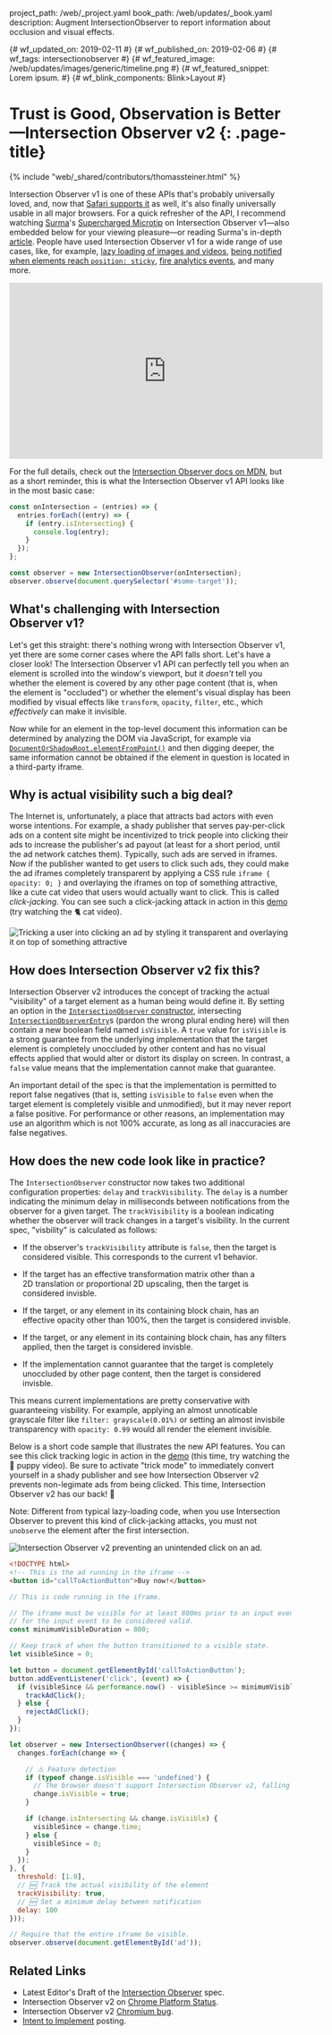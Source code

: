 project_path: /web/_project.yaml
book_path: /web/updates/_book.yaml
description: Augment IntersectionObserver to report information about occlusion and visual effects.

{# wf_updated_on: 2019-02-11 #}
{# wf_published_on: 2019-02-06 #}
{# wf_tags: intersectionobserver #}
{# wf_featured_image: /web/updates/images/generic/timeline.png #}
{# wf_featured_snippet: Lorem ipsum. #}
{# wf_blink_components: Blink>Layout #}

# Trust is Good, Observation is Better—Intersection Observer&nbsp;v2 {: .page-title}

{% include "web/_shared/contributors/thomassteiner.html" %}

<div class="clearfix"></div>

Intersection Observer&nbsp;v1 is one of these APIs that's probably universally loved, and, now that
[Safari supports it](https://webkit.org/blog/8582/intersectionobserver-in-webkit/) as well,
it's also finally universally usable in all major browsers. For a quick refresher of the API,
I recommend watching [Surma](../../../resources/contributors/surma)'s
[Supercharged Microtip](https://www.youtube.com/embed/kW_atFXMG98) on Intersection
Observer&nbsp;v1—also embedded below for your viewing pleasure—or reading Surma's in-depth
[article](../../2016/04/intersectionobserver).
People have used Intersection Observer&nbsp;v1 for a wide range of use cases, like, for example,
[lazy loading of images and videos](../../../fundamentals/performance/lazy-loading-guidance/images-and-video/),
[being notified when elements reach `position: sticky`](../../2017/09/sticky-headers),
[fire analytics events](https://github.com/ampproject/amphtml/blob/master/extensions/amp-analytics/0.1/visibility-manager.js),
and many more.

<iframe width="560" height="315" src="https://www.youtube.com/embed/kW_atFXMG98" frameborder="0"
    allow="accelerometer; autoplay; encrypted-media; gyroscope; picture-in-picture" allowfullscreen>
</iframe>

For the full details, check out the
[Intersection Observer docs on MDN](https://developer.mozilla.org/en-US/docs/Web/API/Intersection_Observer_API),
but as a short reminder, this is what the Intersection Observer&nbsp;v1 API looks like in the most
basic case:

```javascript
const onIntersection = (entries) => {
  entries.forEach((entry) => {
    if (entry.isIntersecting) {
      console.log(entry);
    }
  });
};

const observer = new IntersectionObserver(onIntersection);
observer.observe(document.querySelector('#some-target'));
```

## What's challenging with Intersection Observer&nbsp;v1?

Let's get this straight: there's nothing wrong with Intersection Observer&nbsp;v1, yet there are
some corner cases where the API falls short. Let's have a closer look!
The Intersection Observer&nbsp;v1 API can perfectly tell you when an element is scrolled into the
window's viewport, but it *doesn't* tell you whether the element is covered
by any other page content (that is, when the element is "occluded") or whether
the element's visual display has been modified by visual effects like `transform`, `opacity`,
`filter`, etc., which *effectively* can make it invisible.

Now while for an element in the top-level document this information can be determined by analyzing
the DOM via JavaScript, for example via
[`DocumentOrShadowRoot.elementFromPoint()`](https://developer.mozilla.org/en-US/docs/Web/API/DocumentOrShadowRoot/elementFromPoint)
and then digging deeper, the same information cannot be obtained if the element in question is
located in a third-party iframe.

## Why is actual visibility such a big deal?

The Internet is, unfortunately, a place that attracts bad actors with even worse intentions.
For example, a shady publisher that serves pay-per-click ads on a content site might be incentivized
to trick people into clicking their ads to increase the publisher's ad payout (at least
for a short period, until the ad network catches them).
Typically, such ads are served in iframes.
Now if the publisher wanted to get users to click such ads, they could make the ad iframes
completely transparent by applying a CSS rule `iframe { opacity: 0; }` and overlaying the iframes
on top of something attractive, like a cute cat video that users would actually want to click.
This is called *click-jacking*.
You can see such a click-jacking attack in action in this [demo](https://trick-ad-click.glitch.me/)
(try watching the 🐈 cat video).

<img src="../../images/2019/02/trick-ad-click.png" alt="Tricking a user into clicking an ad by
    styling it transparent and overlaying it on top of something attractive"
    intrinsicsize="1908x1270">

## How does Intersection Observer&nbsp;v2 fix this?

Intersection Observer&nbsp;v2 introduces the concept of tracking the actual "visibility" of a target
element as a human being would define it.
By setting an option in the
[`IntersectionObserver` constructor](https://developer.mozilla.org/en-US/docs/Web/API/IntersectionObserver/IntersectionObserver),
intersecting
[`IntersectionObserverEntry`](https://developer.mozilla.org/en-US/docs/Web/API/IntersectionObserverEntry)s
(pardon the wrong plural ending here) will then contain a new boolean field named `isVisible`.
A `true` value for `isVisible` is a strong guarantee from the underlying implementation
that the target element is completely unoccluded by other content
and has no visual effects applied that would alter or distort its display on screen.
In contrast, a `false` value means that the implementation cannot make that guarantee.

An important detail of the spec is that the implementation is permitted to report false negatives
(that is, setting `isVisible` to `false` even when the target element is completely visible and
unmodified), but it may never report a false positive.
For performance or other reasons, an implementation may use an algorithm which is not 100% accurate,
as long as all inaccuracies are false negatives.

## How does the new code look like in practice?

The `IntersectionObserver` constructor now takes two additional configuration properties: `delay`
and `trackVisibility`.
The `delay` is a number indicating the minimum delay in milliseconds between notifications from
the observer for a given target.
The `trackVisibility` is a boolean indicating whether the observer will track changes in a target's
visibility.
In the current spec, "visbility" is calculated as follows:

- If the observer's `trackVisibility` attribute is `false`, then the target is considered visible.
This corresponds to the current&nbsp;v1 behavior.

- If the target has an effective transformation matrix other than a 2D&nbsp;translation
or proportional 2D&nbsp;upscaling, then the target is considered invisble.

- If the target, or any element in its containing block chain, has an effective opacity other than
100%, then the target is considered invisble.

- If the target, or any element in its containing block chain, has any filters applied,
then the target is considered invisble.

- If the implementation cannot guarantee that the target is completely unoccluded by other page
content, then the target is considered invisble.

This means current implementations are pretty conservative with guaranteeing visbility.
For example, applying an almost unnoticable grayscale filter like `filter: grayscale(0.01%)`
or setting an almost invisbile transparency with `opacity: 0.99` would all render the element
invisible.

Below is a short code sample that illustrates the new API features. You can see this click tracking
logic in action in the [demo](https://trick-ad-click.glitch.me/) (this time, try watching the 🐶
puppy video). Be sure to activate "trick mode" to immediately convert yourself in a shady
publisher and see how Intersection Observer&nbsp;v2 prevents non-legimate ads from being clicked.
This time, Intersection Observer&nbsp;v2 has our back! 🎉

Note: Different from typical lazy-loading code, when you use Intersection Observer to prevent this
kind of click-jacking attacks, you must not `unobserve` the element after the first intersection.

<img src="../../images/2019/02/intersectionobserver-v2.png"
    alt="Intersection Observer v2 preventing an unintended click on an ad."
    intrinsicsize="612x876">

```html
<!DOCTYPE html>
<!-- This is the ad running in the iframe -->
<button id="callToActionButton">Buy now!</button>
```

```JavaScript
// This is code running in the iframe.

// The iframe must be visible for at least 800ms prior to an input event
// for the input event to be considered valid.
const minimumVisibleDuration = 800;

// Keep track of when the button transitioned to a visible state.
let visibleSince = 0;

let button = document.getElementById('callToActionButton');
button.addEventListener('click', (event) => {
  if (visibleSince && performance.now() - visibleSince >= minimumVisibleDuration) {
    trackAdClick();
  } else {
    rejectAdClick();
  }
});

let observer = new IntersectionObserver((changes) => {
  changes.forEach(change => {

    // ⚠️ Feature detection
    if (typeof change.isVisible === 'undefined') {
      // The browser doesn't support Intersection Observer v2, falling back to v1 behavior.
      change.isVisible = true;
    }

    if (change.isIntersecting && change.isVisible) {
      visibleSince = change.time;
    } else {
      visibleSince = 0;
    }
  });
}, {
  threshold: [1.0],
  // 🆕 Track the actual visibility of the element
  trackVisibility: true,
  // 🆕 Set a minimum delay between notification
  delay: 100
}));

// Require that the entire iframe be visible.
observer.observe(document.getElementById('ad'));
```

## Related Links

- Latest Editor's Draft of the
[Intersection Observer](https://w3c.github.io/IntersectionObserver/v2/) spec.
- Intersection Observer&nbsp;v2 on
[Chrome Platform Status](https://www.chromestatus.com/feature/5878481493688320).
- Intersection Observer&nbsp;v2 [Chromium bug](https://crbug.com/827639).
- [Intent to Implement](https://groups.google.com/a/chromium.org/d/msg/blink-dev/tudxAHN9-AY/vz91o_aNDwAJ)
posting.
